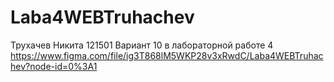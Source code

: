 # Laba4WEBTruhachev
Трухачев Никита 121501 Вариант 10 в лабораторной работе 4
https://www.figma.com/file/ig3T868lM5WKP28v3xRwdC/Laba4WEBTruhachev?node-id=0%3A1
